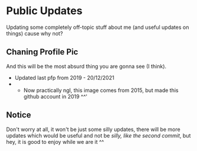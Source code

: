 # Public Updates

Updating some completely off-topic stuff about me (and useful updates on things) cause why not?

## Chaning Profile Pic

And this will be the most absurd thing you are gonna see (I think).

- Updated last pfp from 2019 - 20/12/2021
- - Now practically ngl, this image comes from 2015, but made this github account in 2019 ^^'

## Notice

Don't worry at all, it won't be just some silly updates, there will be more updates which would be useful and not be _silly, like the second commit_, but hey, it is good to enjoy while we are it ^^
